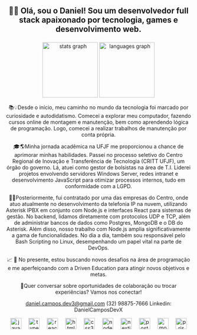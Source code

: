<h2 align="center"> 👋🏼 Olá, sou o Daniel! Sou um desenvolvedor full stack apaixonado por tecnologia, games e desenvolvimento web.</h2>


###

<div align="center">
  <img src="https://github-readme-stats.vercel.app/api?username=DanielCamposDevX&hide_title=false&hide_rank=false&show_icons=true&include_all_commits=true&count_private=true&disable_animations=false&theme=dracula&locale=en&hide_border=false" height="150" alt="stats graph"  />
  <img src="https://github-readme-stats.vercel.app/api/top-langs?username=DanielCamposDevX&locale=en&hide_title=false&layout=compact&card_width=320&langs_count=5&theme=dracula&hide_border=false" height="150" alt="languages graph"  />
  <p>

📚💡Desde o início, meu caminho no mundo da tecnologia foi marcado por curiosidade e autodidatismo. Comecei a explorar meu computador, fazendo cursos online de montagem e manutenção, bem como aprendendo lógica de programação. Logo, comecei a realizar trabalhos de manutenção por conta própria.

🎓🌎Minha jornada acadêmica na UFJF me proporcionou a chance de aprimorar minhas habilidades. Passei no processo seletivo do Centro Regional de Inovação e Transferência de Tecnologia (CRITT UFJF), um órgão do governo. Lá, atuei como gestor de bolsistas na área de T.I. Liderei projetos envolvendo servidores Windows Server, redes intranet e desenvolvimento JavaScript para otimizar processos internos, tudo em conformidade com a LGPD.

🚀💼Posteriormente, fui contratado por uma das empresas do Centro, onde atuo atualmente no desenvolvimento da telefonia IP na nuvem, utilizando Asterisk IPBX em conjunto com Node.js e interfaces React para sistemas de gestão. No backend, lidamos diretamente com protocolos UDP e TCP, além de administrar bancos de dados como Postgres, MongoDB e o DB do Asterisk. Além disso, nosso trabalho com Node.js amplia significativamente a gama de funcionalidades. No dia a dia, também sou responsável pelo Bash Scripting no Linux, desempenhando um papel vital na parte de DevOps.

📈 💪 No presente, estou buscando novos desafios na área de programação e me aperfeiçoando com a Driven Education para atingir novos objetivos e metas.

🤝Quer conversar sobre oportunidades de colaboração ou trocar experiências? Vamos nos conectar!

daniel.campos.dev3@gmail.com
(32) 98875-7666
Linkedin: DanielCamposDevX
</p>
</div>

<div align="center">
  <img src="https://cdn.jsdelivr.net/gh/devicons/devicon/icons/javascript/javascript-original.svg" height="30" alt="javascript logo"  />
  <img width="12" />
  <img src="https://cdn.jsdelivr.net/gh/devicons/devicon/icons/typescript/typescript-original.svg" height="30" alt="typescript logo"  />
  <img width="12" />
  <img src="https://cdn.jsdelivr.net/gh/devicons/devicon/icons/react/react-original.svg" height="30" alt="react logo"  />
  <img width="12" />
  <img src="https://cdn.jsdelivr.net/gh/devicons/devicon/icons/html5/html5-original.svg" height="30" alt="html5 logo"  />
  <img width="12" />
  <img src="https://cdn.jsdelivr.net/gh/devicons/devicon/icons/css3/css3-original.svg" height="30" alt="css3 logo"  />
  <img width="12" />
  <img src="https://cdn.jsdelivr.net/gh/devicons/devicon/icons/nodejs/nodejs-original.svg" height="30" alt="nodejs logo"  />
  <img width="12" />
  <img src="https://cdn.jsdelivr.net/gh/devicons/devicon/icons/nextjs/nextjs-original.svg" height="30" alt="nextjs logo"  />
  <img width="12" />
  <img src="https://cdn.jsdelivr.net/gh/devicons/devicon/icons/postgresql/postgresql-original.svg" height="30" alt="postgresql logo"  />
  <img width="12" />
  <img src="https://cdn.jsdelivr.net/gh/devicons/devicon/icons/mongodb/mongodb-original.svg" height="30" alt="mongodb logo"  />
  <img width="12" />
  <img src="https://skillicons.dev/icons?i=prisma" height="30" alt="prisma logo"  />
</div>
